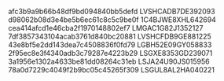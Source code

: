 afc3b9a9b66b48df9bd094840bb5defd	LVSHCADB7DE392093
d98062b08d3e4be5b6ec61c8c5c9be0f	1C4BJWE8XHL642694
cea414afcd1e46cba2f1970148802ef7	LMGAC1G82J1352127
7df3857343104acab3761d840bc20881	LVSHCFDB9GE881225
43e8bf5e2dd143dea7c4508836f0fd79	LGBH52E09GY058833
2f95ec8e3f4340adb3c79287e4223b29	LSGXE8353GD239071
3a1956e1302a4633be81dd08264c31eb	LSJA24U90JS015956
78a0d7229c4049f2b9bc05c45265f309	LSGUL8AL2HA040221